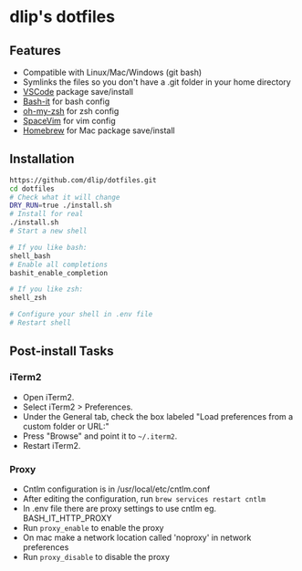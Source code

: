 # dlip's dotfiles

## Features

* Compatible with Linux/Mac/Windows (git bash)
* Symlinks the files so you don't have a .git folder in your home directory
* [VSCode](https://code.visualstudio.com/) package save/install
* [Bash-it](https://github.com/Bash-it/bash-it) for bash config
* [oh-my-zsh](http://ohmyz.sh/) for zsh config
* [SpaceVim](https://spacevim.org/) for vim config
* [Homebrew](https://brew.sh/) for Mac package save/install

## Installation

```sh
https://github.com/dlip/dotfiles.git
cd dotfiles
# Check what it will change
DRY_RUN=true ./install.sh
# Install for real
./install.sh
# Start a new shell

# If you like bash:
shell_bash
# Enable all completions
bashit_enable_completion

# If you like zsh:
shell_zsh

# Configure your shell in .env file
# Restart shell
```
## Post-install Tasks

### iTerm2

- Open iTerm2.
- Select iTerm2 > Preferences.
- Under the General tab, check the box labeled "Load preferences from a custom folder or URL:"
- Press "Browse" and point it to `~/.iterm2`.
- Restart iTerm2.

### Proxy

- Cntlm configuration is in /usr/local/etc/cntlm.conf
- After editing the configuration, run `brew services restart cntlm`
- In .env file there are proxy settings to use cntlm eg. BASH_IT_HTTP_PROXY
- Run `proxy_enable` to enable the proxy
- On mac make a network location called 'noproxy' in network preferences
- Run `proxy_disable` to disable the proxy